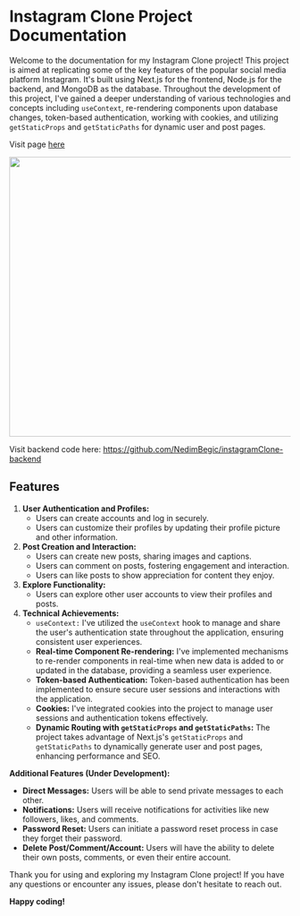 <h1>Instagram Clone Project Documentation</h1>

  <p>Welcome to the documentation for my Instagram Clone project! This project is aimed at replicating some of the key
        features of the popular social media platform Instagram. It's built using Next.js for the frontend, Node.js for
        the backend, and MongoDB as the database. Throughout the development of this project, I've gained a deeper
        understanding of various technologies and concepts including <code>useContext</code>, re-rendering components upon
        database changes, token-based authentication, working with cookies, and utilizing <code>getStaticProps</code> and
        <code>getStaticPaths</code> for dynamic user and post pages.</p>
<p>Visit page <a href='https://insta-clone-git-main-nedimbegic.vercel.app/'>here</a></p>


<img src="https://i.ibb.co/fC73224/vsd.png" width=800 height=500/>

<spam>Visit backend code here: <a>https://github.com/NedimBegic/instagramClone-backend</a></spam>
  <h2>Features</h2>
  <ol>
        <li>
            <strong>User Authentication and Profiles:</strong>
            <ul>
                <li>Users can create accounts and log in securely.</li>
                <li>Users can customize their profiles by updating their profile picture and other information.</li>
            </ul>
        </li>
        <li>
            <strong>Post Creation and Interaction:</strong>
            <ul>
                <li>Users can create new posts, sharing images and captions.</li>
                <li>Users can comment on posts, fostering engagement and interaction.</li>
                <li>Users can like posts to show appreciation for content they enjoy.</li>
            </ul>
        </li>
        <li>
            <strong>Explore Functionality:</strong>
            <ul>
                <li>Users can explore other user accounts to view their profiles and posts.</li>
            </ul>
        </li>
        <li>
            <strong>Technical Achievements:</strong>
            <ul>
                <li><code>useContext:</code> I've utilized the <code>useContext</code> hook to manage and share the user's
                    authentication state throughout the application, ensuring consistent user experiences.</li>
                <li><strong>Real-time Component Re-rendering:</strong> I've implemented mechanisms to re-render components
                    in real-time when new data is added to or updated in the database, providing a seamless user
                    experience.</li>
                <li><strong>Token-based Authentication:</strong> Token-based authentication has been implemented to ensure
                    secure user sessions and interactions with the application.</li>
                <li><strong>Cookies:</strong> I've integrated cookies into the project to manage user sessions and
                    authentication tokens effectively.</li>
                <li><strong>Dynamic Routing with <code>getStaticProps</code> and <code>getStaticPaths</code>:</strong>
                    The project takes advantage of Next.js's <code>getStaticProps</code> and <code>getStaticPaths</code>
                    to dynamically generate user and post pages, enhancing performance and SEO.</li>
            </ul>
        </li>
    </ol>

  <strong>Additional Features (Under Development):</strong>
            <ul>
                <li><strong>Direct Messages:</strong> Users will be able to send private messages to each other.</li>
                <li><strong>Notifications:</strong> Users will receive notifications for activities like new followers,
                    likes, and comments.</li>
                <li><strong>Password Reset:</strong> Users can initiate a password reset process in case they forget
                    their password.</li>
                <li><strong>Delete Post/Comment/Account:</strong> Users will have the ability to delete their own posts,
                    comments, or even their entire account.</li>
            </ul>
   
   <p>Thank you for using and exploring my Instagram Clone project! If you have any questions or encounter any issues,
        please don't hesitate to reach out.</p>

  <p><strong>Happy coding!</strong></p>






